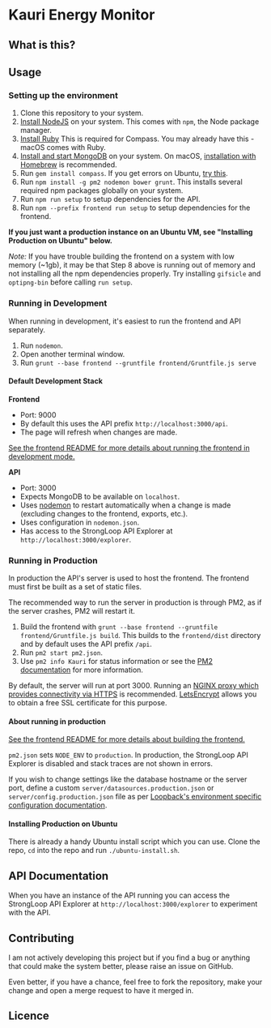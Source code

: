 # Kauri Energy Monitor

## What is this?
<!-- Overview why and what this is -->

<!-- Some screenshots -->

<!-- How the app is split up into frontend, bridge, API, etc. -->

## Usage

### Setting up the environment
1. Clone this repository to your system.
2. [Install NodeJS](https://nodejs.org/en/download/) on your system. This comes with `npm`, the Node package manager.
3. [Install Ruby](https://www.ruby-lang.org/en/documentation/installation/) This is required for Compass. You may already have this - macOS comes with Ruby.
4. [Install and start MongoDB](https://docs.mongodb.com/manual/installation/) on your system. On macOS, [installation with Homebrew](https://docs.mongodb.com/manual/tutorial/install-mongodb-on-os-x/#install-mongodb-community-edition-with-homebrew) is recommended.
5. Run `gem install compass`. If you get errors on Ubuntu, [try this](http://stackoverflow.com/a/29317694).
6. Run `npm install -g pm2 nodemon bower grunt`. This installs several required npm packages globally on your system.
7. Run `npm run setup` to setup dependencies for the API.
8. Run `npm --prefix frontend run setup` to setup dependencies for the frontend.

**If you just want a production instance on an Ubuntu VM, see "Installing Production on Ubuntu" below.**

*Note:* If you have trouble building the frontend on a system with low memory (~1gb), it may be that Step 8 above is running out of memory and not installing all the npm dependencies properly. Try installing `gifsicle` and `optipng-bin` before calling `run setup`.

### Running in Development
When running in development, it's easiest to run the frontend and API separately.

1. Run `nodemon`.
2. Open another terminal window.
3. Run `grunt --base frontend --gruntfile frontend/Gruntfile.js serve`

#### Default Development Stack

**Frontend**
- Port: 9000
- By default this uses the API prefix `http://localhost:3000/api`.
- The page will refresh when changes are made.

[See the frontend README for more details about running the frontend in development mode.](/frontend#readme)

**API**
- Port: 3000
- Expects MongoDB to be available on `localhost`.
- Uses [nodemon](https://github.com/remy/nodemon) to restart automatically when a change is made (excluding changes to the frontend, exports, etc.).
- Uses configuration in `nodemon.json`.
- Has access to the StrongLoop API Explorer at `http://localhost:3000/explorer`.

### Running in Production
In production the API's server is used to host the frontend. The frontend must first be built as a set of static files.

The recommended way to run the server in production is through PM2, as if the server crashes, PM2 will restart it.

1. Build the frontend with `grunt --base frontend --gruntfile frontend/Gruntfile.js build`. This builds to the `frontend/dist` directory and by default uses the API prefix `/api`.
2. Run `pm2 start pm2.json`.
3. Use `pm2 info Kauri` for status information or see the [PM2 documentation](http://pm2.keymetrics.io/) for more information.

By default, the server will run at port 3000. Running an [NGINX proxy which provides connectivity via HTTPS](https://www.nginx.com/resources/admin-guide/nginx-https-upstreams/) is recommended. [LetsEncrypt](https://letsencrypt.org/) allows you to obtain a free SSL certificate for this purpose.

#### About running in production
[See the frontend README for more details about building the frontend.](/frontend#readme)

`pm2.json` sets `NODE_ENV` to `production`. In production, the StrongLoop API Explorer is disabled and stack traces are not shown in errors.

If you wish to change settings like the database hostname or the server port, define a custom `server/datasources.production.json` or `server/config.production.json` file as per [Loopback's environment specific configuration documentation](https://loopback.io/doc/en/lb2/Environment-specific-configuration.html).

#### Installing Production on Ubuntu
There is already a handy Ubuntu install script which you can use. Clone the repo, `cd` into the repo and run `./ubuntu-install.sh`.

## API Documentation
When you have an instance of the API running you can access the StrongLoop API Explorer at `http://localhost:3000/explorer` to experiment with the API.

## Contributing
I am not actively developing this project but if you find a bug or anything that could make the system better, please raise an issue on GitHub.

Even better, if you have a chance, feel free to fork the repository, make your change and open a merge request to have it merged in.

## Licence
<!-- TODO: Decide on this. -->
